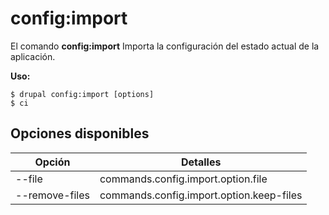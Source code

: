# config:import
El comando **config:import** Importa la configuración del estado actual de la aplicación.

**Uso:**
```
$ drupal config:import [options] 
$ ci  
```

## Opciones disponibles
Opción | Detalles
-------|-------------
--file | commands.config.import.option.file
--remove-files | commands.config.import.option.keep-files
